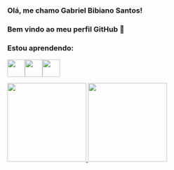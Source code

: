 ### Olá, me chamo Gabriel Bibiano Santos!
### Bem vindo ao meu perfil GitHub 👋

### Estou aprendendo:
<img src="https://cdn.jsdelivr.net/gh/devicons/devicon/icons/html5/html5-plain-wordmark.svg" width="40" height="40"/><img src="https://cdn.jsdelivr.net/gh/devicons/devicon/icons/css3/css3-plain-wordmark.svg" width="40" height="40"/><img src="https://cdn.jsdelivr.net/gh/devicons/devicon/icons/javascript/javascript-original.svg" width="40" height="40"/>
          
            
<div>
<a href="https://github.com/Gabrielbibiano1">
<img height="180em" src="https://github-readme-stats.vercel.app/api/top-langs/?username=Gabrielbibiano1&layout=compact&langs_count=7&theme=dracula"/>
<img height="180em" src="https://github-readme-stats.vercel.app/api?username=Gabrielbibiano1&show_icons=true&theme=dracula&include_all_commits=true&count_private=true"/>
</div>
          
